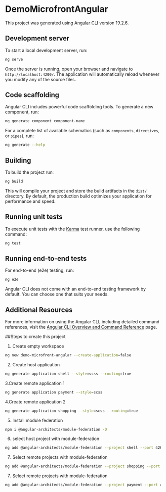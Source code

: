 # DemoMicrofrontAngular

This project was generated using [Angular CLI](https://github.com/angular/angular-cli) version 19.2.6.

## Development server

To start a local development server, run:

```bash
ng serve
```

Once the server is running, open your browser and navigate to `http://localhost:4200/`. The application will automatically reload whenever you modify any of the source files.

## Code scaffolding

Angular CLI includes powerful code scaffolding tools. To generate a new component, run:

```bash
ng generate component component-name
```

For a complete list of available schematics (such as `components`, `directives`, or `pipes`), run:

```bash
ng generate --help
```

## Building

To build the project run:

```bash
ng build
```

This will compile your project and store the build artifacts in the `dist/` directory. By default, the production build optimizes your application for performance and speed.

## Running unit tests

To execute unit tests with the [Karma](https://karma-runner.github.io) test runner, use the following command:

```bash
ng test
```

## Running end-to-end tests

For end-to-end (e2e) testing, run:

```bash
ng e2e
```

Angular CLI does not come with an end-to-end testing framework by default. You can choose one that suits your needs.

## Additional Resources

For more information on using the Angular CLI, including detailed command references, visit the [Angular CLI Overview and Command Reference](https://angular.dev/tools/cli) page.

##Steps to create this project

1. Create empty workspace

```bash
ng new demo-microfront-angular --create-application=false
```

2. Create host application
```bash
ng generate application shell --style=scss --routing=true
```

3.Create remote application 1
```bash
ng generate application payment --style=scss
```

4.Create remote application 2
```bash
ng generate application shopping --style=scss --routing=true
```

5. Install module federation
```bash
npm i @angular-architects/module-federation -D 
```

6. select host project with module-federation
```bash
ng add @angular-architects/module-federation --project shell --port 4200 --type host
```

7. Select remote projects with module-federation
```bash
ng add @angular-architects/module-federation --project shopping --port 4201 --type remote
```

7. Select remote projects with module-federation
```bash
ng add @angular-architects/module-federation --project payment --port 4202 --type remote
```